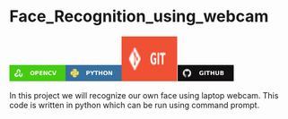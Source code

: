 # Face_Recognition_using_webcam
<img src="Images/opencv.svg" width="100"><img src="Images/python_logo.svg" width="100"><img src="Images/git_logo.svg" width="100" height="80"><img src="Images/github_logo.svg" width="100">

In this project we will recognize our own face using laptop webcam. This code is written in python which can be run using command prompt.
